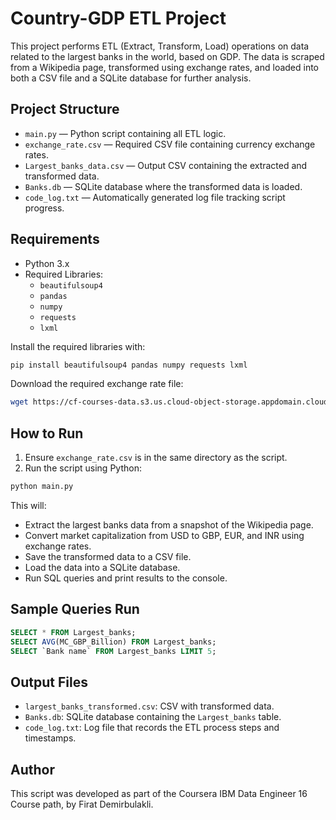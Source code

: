 # Country-GDP ETL Project

This project performs ETL (Extract, Transform, Load) operations on data related to the largest banks in the world, based on GDP. The data is scraped from a Wikipedia page, transformed using exchange rates, and loaded into both a CSV file and a SQLite database for further analysis.

## Project Structure

- `main.py` — Python script containing all ETL logic.  
- `exchange_rate.csv` — Required CSV file containing currency exchange rates.  
- `Largest_banks_data.csv` — Output CSV containing the extracted and transformed data.  
- `Banks.db` — SQLite database where the transformed data is loaded.  
- `code_log.txt` — Automatically generated log file tracking script progress.  

## Requirements

- Python 3.x  
- Required Libraries:
  - `beautifulsoup4`
  - `pandas`
  - `numpy`
  - `requests`
  - `lxml`

Install the required libraries with:

```bash
pip install beautifulsoup4 pandas numpy requests lxml
```

Download the required exchange rate file:

```bash
wget https://cf-courses-data.s3.us.cloud-object-storage.appdomain.cloud/IBMSkillsNetwork-PY0221EN-Coursera/labs/v2/exchange_rate.csv
```

## How to Run

1. Ensure `exchange_rate.csv` is in the same directory as the script.  
2. Run the script using Python:

```bash
python main.py
```

This will:
- Extract the largest banks data from a snapshot of the Wikipedia page.
- Convert market capitalization from USD to GBP, EUR, and INR using exchange rates.
- Save the transformed data to a CSV file.
- Load the data into a SQLite database.
- Run SQL queries and print results to the console.

## Sample Queries Run

```sql
SELECT * FROM Largest_banks;
SELECT AVG(MC_GBP_Billion) FROM Largest_banks;
SELECT `Bank name` FROM Largest_banks LIMIT 5;
```

## Output Files

- `largest_banks_transformed.csv`: CSV with transformed data.  
- `Banks.db`: SQLite database containing the `Largest_banks` table.  
- `code_log.txt`: Log file that records the ETL process steps and timestamps.

## Author

This script was developed as part of the Coursera IBM Data Engineer 16 Course path, by Firat Demirbulakli.
